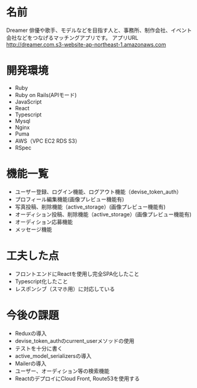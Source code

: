 <!-- # README

This README would normally document whatever steps are necessary to get the
application up and running.

Things you may want to cover:

* Ruby version

* System dependencies

* Configuration

* Database creation

* Database initialization

* How to run the test suite

* Services (job queues, cache servers, search engines, etc.)

* Deployment instructions

* ... -->
# 名前
  Dreamer
  俳優や歌手、モデルなどを目指す人と、事務所、制作会社、イベント会社などをつなげるマッチングアプリです。
  アプリURL http://dreamer.com.s3-website-ap-northeast-1.amazonaws.com

# 開発環境
  * Ruby
  * Ruby on Rails(APIモード)
  * JavaScript
  * React
  * Typescript
  * Mysql
  * Nginx
  * Puma
  * AWS（VPC EC2 RDS S3）
  * RSpec

# 機能一覧
  * ユーザー登録、ログイン機能、ログアウト機能（devise_token_auth）
  * プロフィール編集機能(画像プレビュー機能有)
  * 写真投稿、削除機能（active_storage）(画像プレビュー機能有)
  * オーディション投稿、削除機能（active_storage）(画像プレビュー機能有)
  * オーディション応募機能
  * メッセージ機能

# 工夫した点
 * フロントエンドにReactを使用し完全SPA化したこと
 * Typescript化したこと
 * レスポンシブ（スマホ用）に対応している

# 今後の課題
 * Reduxの導入
 * devise_token_authのcurrent_userメソッドの使用
 * テストを十分に書く
 * active_model_serializersの導入
 * Mailerの導入
 * ユーザー、オーディション等の検索機能
 * ReactのデプロイにCloud Front, Route53を使用する
